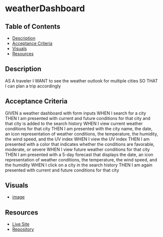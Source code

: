 # weatherDashboard

## Table of Contents
- [Description](#description)
- [Acceptance Criteria](#Acceptance)
- [Visuals](Visuals)
- [Resources](Resources)

## Description

AS A traveler
I WANT to see the weather outlook for multiple cities
SO THAT I can plan a trip accordingly

## Acceptance Criteria

GIVEN a weather dashboard with form inputs
WHEN I search for a city
THEN I am presented with current and future conditions for that city and that city is added to the search history
WHEN I view current weather conditions for that city
THEN I am presented with the city name, the date, an icon representation of weather conditions, the temperature, the humidity, the wind speed, and the UV index
WHEN I view the UV index
THEN I am presented with a color that indicates whether the conditions are favorable, moderate, or severe
WHEN I view future weather conditions for that city
THEN I am presented with a 5-day forecast that displays the date, an icon representation of weather conditions, the temperature, the wind speed, and the humidity
WHEN I click on a city in the search history
THEN I am again presented with current and future conditions for that city

## Visuals
- [image](https://tinyurl.com/272fjgle )

## Resources
- [Live Site](https://sdivachuk.github.io/weatherDashboard/)
- [Repository](https://github.com/sdivachuk/weatherDashboard)